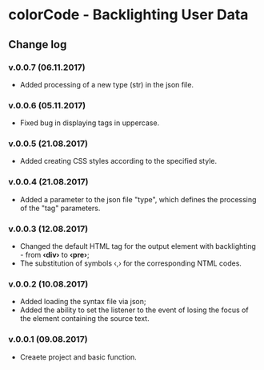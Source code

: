 # **colorCode** - Backlighting User Data
## Change log

### v.0.0.7 (06.11.2017)
* Added processing of a new type (str) in the json file.

### v.0.0.6 (05.11.2017)
* Fixed bug in displaying tags in uppercase.

### v.0.0.5 (21.08.2017)
* Added creating CSS styles according to the specified style.

### v.0.0.4 (21.08.2017)
* Added a parameter to the json file "type", which defines the processing of the "tag" parameters.

### v.0.0.3 (12.08.2017)
* Changed the default HTML tag for the output element with backlighting - from **&#8249;div&#8250;** to **&#8249;pre&#8250;**;
* The substitution of symbols &#8249;,&#8250; for the corresponding NTML codes.

### v.0.0.2 (10.08.2017)
* Added loading the syntax file via json;
* Added the ability to set the listener to the event of losing the focus of the element containing the source text.

### v.0.0.1 (09.08.2017)
* Creaete project and basic function.
